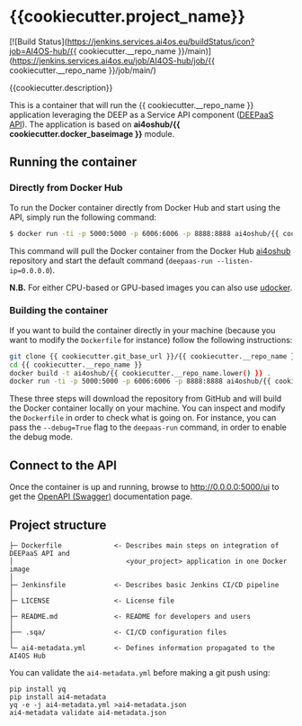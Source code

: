 # {{cookiecutter.project_name}}
[![Build Status](https://jenkins.services.ai4os.eu/buildStatus/icon?job=AI4OS-hub/{{ cookiecutter.__repo_name }}/main)](https://jenkins.services.ai4os.eu/job/AI4OS-hub/job/{{ cookiecutter.__repo_name }}/job/main/)

{{cookiecutter.description}}

This is a container that will run the {{ cookiecutter.__repo_name }} application leveraging the DEEP as a Service API component ([DEEPaaS API](https://github.com/ai4os/DEEPaaS)). The application is based on **ai4oshub/{{ cookiecutter.docker_baseimage }}** module.

    
## Running the container

### Directly from Docker Hub

To run the Docker container directly from Docker Hub and start using the API, simply run the following command:

```bash
$ docker run -ti -p 5000:5000 -p 6006:6006 -p 8888:8888 ai4oshub/{{ cookiecutter.__repo_name.lower() }}
```

This command will pull the Docker container from the Docker Hub [ai4oshub](https://hub.docker.com/u/ai4oshub/) repository and start the default command (`deepaas-run --listen-ip=0.0.0.0`).

**N.B.** For either CPU-based or GPU-based images you can also use [udocker](https://github.com/indigo-dc/udocker).

### Building the container

If you want to build the container directly in your machine (because you want to modify the `Dockerfile` for instance) follow the following instructions:
```bash
git clone {{ cookiecutter.git_base_url }}/{{ cookiecutter.__repo_name }}
cd {{ cookiecutter.__repo_name }}
docker build -t ai4oshub/{{ cookiecutter.__repo_name.lower() }} .
docker run -ti -p 5000:5000 -p 6006:6006 -p 8888:8888 ai4oshub/{{ cookiecutter.__repo_name.lower() }}
```

These three steps will download the repository from GitHub and will build the Docker container locally on your machine. You can inspect and modify the `Dockerfile` in order to check what is going on. For instance, you can pass the `--debug=True` flag to the `deepaas-run` command, in order to enable the debug mode.


## Connect to the API

Once the container is up and running, browse to http://0.0.0.0:5000/ui to get the [OpenAPI (Swagger)](https://www.openapis.org/) documentation page.


## Project structure
```
├─ Dockerfile             <- Describes main steps on integration of DEEPaaS API and
│                            <your_project> application in one Docker image
│
├─ Jenkinsfile            <- Describes basic Jenkins CI/CD pipeline
│
├─ LICENSE                <- License file
│
├─ README.md              <- README for developers and users
│
├── .sqa/                 <- CI/CD configuration files
│
└─ ai4-metadata.yml       <- Defines information propagated to the AI4OS Hub
```

You can validate the `ai4-metadata.yml` before making a git push using:
```shell
pip install yq
pip install ai4-metadata
yq -e -j ai4-metadata.yml >ai4-metadata.json
ai4-metadata validate ai4-metadata.json
```
